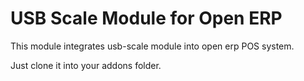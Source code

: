 # USB Scale Module for Open ERP

This module integrates usb-scale module into open erp POS system.

Just clone it into your addons folder.
